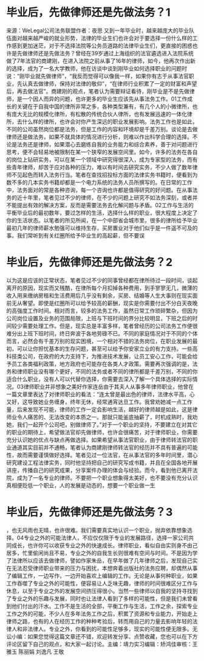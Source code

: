 # 毕业后，先做律师还是先做法务？1

来源：WeLegal公司法务联盟作者：夜思 又到一年毕业时，越来越庞大的毕业队伍面对越来越严峻的就业形势，法律的毕业生们也许会对于要选择一份什么样的工作感到更加迷茫，对于不选择法院等公务员道路的法律毕业生们，更直接的困惑也许是先做律师还是先做法务？曾经在39岁通过上海组织的法官遴选进入法院系统做了7年法官的商建刚，在进入法院之前从事了16年的律师，如今，他再次作出新的选择，成为了一名大学教师，他在访谈中谈到刚毕业如何选择职业的问题时说：“刚毕业就先做律师”，“我反而觉得可以像我一样，如果你有志于从事法官职业，先认真去做律师，保持对法律的敬仰”，“在律师行业积累了一定的财富和声望后，再去做法官”。商建刚的观点，笔者认为需要辩证看待，刚毕业是不是先做律师，是一个因人而异的问题，也许更多的毕业生应该先从事法务工作。01工作成长的关键在于自我中国的律所非常之多，各种类型兼有，有几个人的小微律所，也有庞大无比的规模化律所，有松散的传统合伙人律所，也有发展迅速的一体化律所，去什么样的律所，也许会对你产生深远的职业发展影响。法务工作也是如此，不同的公司虽然岗位都是法务，但是工作的内容和环境却是千差万别。谈论是去做律师还是做法务，如果不就具体的情况进行分析，则难以作出科学合理的选择。不论是法务还是律师，如果潜心去磨练自我的业务能力和综合素养，善于对问题进行思考，便不会轻易地被限制在某一个狭窄的发展空间里。如今，许多的法务在各自的岗位上钻研实务，可以在某一个领域中研究得很深入，成为专家型的法务，而有些青年律师，却苦于应对各种的压力，难以有时间去研究实务，不少人做了数年律师不见起色而转入法务行当。笔者在查找招投标方面的法律实务书籍时，便看到为数不多的几本实务书籍却都是一个电力系统的法务人员所撰写的。在日常的工作中，法务面对的常是各种咨询，每一个咨询也许都是值得研究的好问题。在从事法务的近十年里，笔者见过不少的律师，在不少的问题上研究不如法务深刻，或者并不能提出有效的解决方案，反而是需要法务去化解问题与矛盾。02工作与生活的平衡毕业后的最初数年，要过怎样的生活，选择什么样的职业，很大程度上决定了你的生活状态。以笔者的所见所闻，在一个中部省会城市里，很多的律所给予毕业最初几年的律师薪水勉强可以维持生存，买房置业对于他们似乎是一件遥不可及的事。我们常听到有关红圈所给予毕业生的高起薪，但不要误

# 毕业后，先做律师还是先做法务？2

以为这是应该的正常状态，笔者见过不少的同事曾经都在律所待过一段时间，谈起离开的原因，现实而又残酷，在律所每个月扣掉各种费用，到手寥寥无几，微薄的收入用来缴纳房租和生活费用后几乎没有剩余，买房、结婚等人生大事则在现实面前无从奢望。即使是红圈所可以给予较高的薪酬，现实是你需要付出不分白天夜晚的高强度工作时间。相对而言，较多的法务工作，虽然日常工作琐碎繁杂，但因为公司岗位设置及业务的范围局限，上班与下班时间的界分比较明显，下班之后的时间较少需要处理工作。但是，现实总是丰富多样，笔者曾经历的公司法务工作便很难分出上班下班时间，终日奔波于各地劳碌不已。不同的家庭情况对于不同的个体而言，必然会有千差万别的现实困境，一个相对不错的法务岗位，在职业发展的最初，可以让你担忧基本的生存问题，甚至可以给予你安家立业的有力支持。一些高科技类公司，在政府的大力支持下，为推进技术发展，让员工安心工作，可能会给予员工各类福利政策，地方政府也可能存在各类人才政策。需要再次强调的是，法务和律师职业没有哪个更好，不同的法务或者不同的律所都是千差万别，不同的你适合什么职业，没有人可以代替你选择，你需要去深入了解一个具体选择的实际情况。03律师职业并非想象之美好作家连岳由于其夫人从事多年律师职业，他曾在一篇文章里表达了对律师职业的看法：“连太曾是最出色的律师，法律水平高，心又好，这导致她业务缠身，终年无休，经常通宵达旦工作。我曾劝她减一点工作量，后来发现不可能，律师的工作一定会影响生活，越好的律师越是如此，这是律师业令人痛苦的、无法改变的本质之一。那就只能釜底抽薪了，时机成熟时，我劝她，我们一起开个公司吧，别做律师了。”对于一个职业的坚持，不要建立在对其它的职业的期待上，希望做法官却先做律师，也许会很痛苦，对于律师职业，你需要充分认识她的优点与缺点再做选择。如果希望从事法官职业，由于律师转法官的职业通道其实目前并不通畅，笔者认为商建刚律师转法官的经历并不具有普遍的可能性，故而需要谨慎做好选择。笔者见过一位法官，在从事法官的多年时间里，潜心研究建设工程法律实务，同时他坚持把自己的研究写成书籍，并且在全国各地开展讲座，传播自己的研究成果，分享案件办理的体会与经验。而今，看到他已离开法院，成为了一名专业的律师。不要把一个职业想象得太美好，也不要没有充分认识真相便贬低一个职业，人的发展是动态的，想要一个职业做一生

# 毕业后，先做律师还是先做法务？3

，也无风雨也无晴，也许很难。我们需要真实地认识一个职业，抛弃依靠想象选择。04专业之外的可能法律人，不应仅仅限于专业的发展路径，选择一家公司共同成长，也许你可以收获专业之外的快速成长。律师职业，看似自由实则身不由己居多，忙里偷闲尚且不易，专业之外的自我生长则很难有空间与时间。不是因为学了法律所以应该去做律师，譬如作家朱岳，在早年做了几年律师之后，发现自己实在无法忍受律师职业带来的压力与困扰，本想奔着出版社的法务应聘，却偶然从事了编辑工作，一边写作，一边开始喜欢上编辑的工作。无论是从事何种职业，如果工作吞噬了专业之外的可能性，便容易让人乏味无趣，律师的时间很难区分工作与休息，以至于专业之外的发展空间挤压得很小。当然一些律师以自我的坚持寻找到了专业之外的乐趣与发展，同时也让法律人看到了多样的可能性，但是我们未曾看到他们付出的汗水。工作不是生活的全部，平衡工作与生活，工作之余，探索专业工作之外的可能，不少人在多年法务工作之后，积累了资源和专业能力，开始走上律师之路，也有的人在经历工作的种种考验后，转而用自己的力量去影响年轻的法律人和非法律人。专业之外，你看到的可能性足够多，现实的可能性便无限多。无讼小编：如果您觉得这篇文章还不错，欢迎转发分享、点赞收藏，您也可以在下方评论区留下自己的观点，和大家一起讨论。主编：靖力实习编辑：矫鸿佳审核：王雅玉 陈丽娟 刘逸凡 王敬

